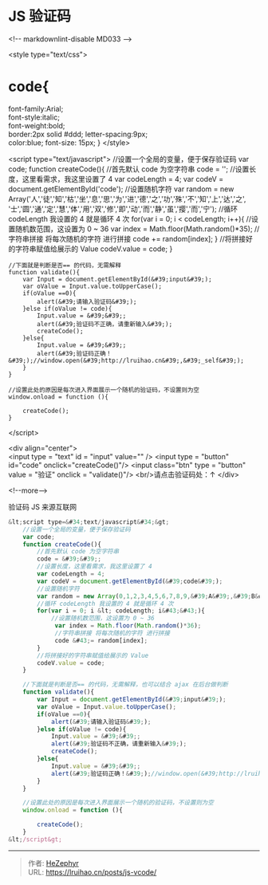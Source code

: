 # JS 验证码


&lt;!-- markdownlint-disable MD033 --&gt;

&lt;style type=&#34;text/css&#34;&gt;

# code{  

  font-family:Arial;  
  font-style:italic;  
  font-weight:bold;  
  border:2px solid #ddd;
  letter-spacing:9px;  
  color:blue;
  font-size: 15px;
}
&lt;/style&gt;

&lt;script type=&#34;text/javascript&#34;&gt;
    //设置一个全局的变量，便于保存验证码
    var code;
    function createCode(){
        //首先默认 code 为空字符串
        code = &#39;&#39;;
        //设置长度，这里看需求，我这里设置了 4
        var codeLength = 4;
        var codeV = document.getElementById(&#39;code&#39;);
        //设置随机字符
        var random = new Array(&#39;人&#39;,&#39;徒&#39;,&#39;知&#39;,&#39;枯&#39;,&#39;坐&#39;,&#39;息&#39;,&#39;思&#39;,&#39;为&#39;,&#39;进&#39;,&#39;德&#39;,&#39;之&#39;,&#39;功&#39;,&#39;殊&#39;,&#39;不&#39;,&#39;知&#39;,&#39;上&#39;,&#39;达&#39;,&#39;之&#39;, &#39;士&#39;,&#39;圆&#39;,&#39;通&#39;,&#39;定&#39;,&#39;慧&#39;,&#39;体&#39;,&#39;用&#39;,&#39;双&#39;,&#39;修&#39;,&#39;即&#39;,&#39;动&#39;,&#39;而&#39;,&#39;静&#39;,&#39;虽&#39;,&#39;撄&#39;,&#39;而&#39;,&#39;宁&#39;);
        //循环 codeLength 我设置的 4 就是循环 4 次
        for(var i = 0; i &lt; codeLength; i&#43;&#43;){
            //设置随机数范围，这设置为 0 ~ 36
             var index = Math.floor(Math.random()*35);
             //字符串拼接 将每次随机的字符 进行拼接
             code &#43;= random[index];
        }
        //将拼接好的字符串赋值给展示的 Value
        codeV.value = code;
    }

    //下面就是判断是否== 的代码，无需解释
    function validate(){
        var Input = document.getElementById(&#39;input&#39;);
        var oValue = Input.value.toUpperCase();
        if(oValue ==0){
            alert(&#39;请输入验证码&#39;);
        }else if(oValue != code){
            Input.value = &#39;&#39;;
            alert(&#39;验证码不正确，请重新输入&#39;);
            createCode();
        }else{
            Input.value = &#39;&#39;;
            alert(&#39;验证码正确！&#39;);//window.open(&#39;http://lruihao.cn&#39;,&#39;_self&#39;);
        }
    }

    //设置此处的原因是每次进入界面展示一个随机的验证码，不设置则为空
    window.onload = function (){

        createCode();
    }
&lt;/script&gt;

&lt;div align=&#34;center&#34;&gt;  
    &lt;input type = &#34;text&#34; id = &#34;input&#34; value=&#34;&#34; /&gt; &lt;input type = &#34;button&#34; id=&#34;code&#34; onclick=&#34;createCode()&#34;/&gt; &lt;input class=&#34;btn&#34; type = &#34;button&#34; value = &#34;验证&#34; onclick = &#34;validate()&#34;/&gt;
    &lt;br/&gt;请点击验证码处：↑
&lt;/div&gt;

&lt;!--more--&gt;

验证码 JS 来源互联网

```javascript 验证码 js
&lt;script type=&#34;text/javascript&#34;&gt;
    //设置一个全局的变量，便于保存验证码
    var code;
    function createCode(){
        //首先默认 code 为空字符串
        code = &#39;&#39;;
        //设置长度，这里看需求，我这里设置了 4
        var codeLength = 4;
        var codeV = document.getElementById(&#39;code&#39;);
        //设置随机字符
        var random = new Array(0,1,2,3,4,5,6,7,8,9,&#39;A&#39;,&#39;B&#39;,&#39;C&#39;,&#39;D&#39;,&#39;E&#39;,&#39;F&#39;,&#39;G&#39;,&#39;H&#39;,&#39;I&#39;,&#39;J&#39;,&#39;K&#39;,&#39;L&#39;,&#39;M&#39;,&#39;N&#39;,&#39;O&#39;,&#39;P&#39;,&#39;Q&#39;,&#39;R&#39;, &#39;S&#39;,&#39;T&#39;,&#39;U&#39;,&#39;V&#39;,&#39;W&#39;,&#39;X&#39;,&#39;Y&#39;,&#39;Z&#39;);
        //循环 codeLength 我设置的 4 就是循环 4 次
        for(var i = 0; i &lt; codeLength; i&#43;&#43;){
            //设置随机数范围，这设置为 0 ~ 36
             var index = Math.floor(Math.random()*36);
             //字符串拼接 将每次随机的字符 进行拼接
             code &#43;= random[index];
        }
        //将拼接好的字符串赋值给展示的 Value
        codeV.value = code;
    }

    //下面就是判断是否== 的代码，无需解释，也可以结合 ajax 在后台做判断
    function validate(){
        var Input = document.getElementById(&#39;input&#39;);
        var oValue = Input.value.toUpperCase();
        if(oValue ==0){
            alert(&#39;请输入验证码&#39;);
        }else if(oValue != code){
            Input.value = &#39;&#39;;
            alert(&#39;验证码不正确，请重新输入&#39;);
            createCode();
        }else{
            Input.value = &#39;&#39;;
            alert(&#39;验证码正确！&#39;);//window.open(&#39;http://lruihao.cn&#39;,&#39;_self&#39;);
        }
    }

    //设置此处的原因是每次进入界面展示一个随机的验证码，不设置则为空
    window.onload = function (){

        createCode();
    }
&lt;/script&gt;
```


---

> 作者: [HeZephyr](https://github.com/HeZephyr)  
> URL: https://lruihao.cn/posts/js-vcode/  

